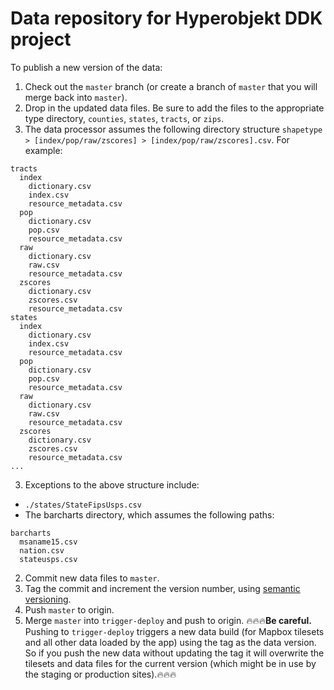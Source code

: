 # Data repository for Hyperobjekt DDK project

To publish a new version of the data:

1. Check out the `master` branch (or create a branch of `master` that you will merge back into `master`).
1. Drop in the updated data files. Be sure to add the files to the appropriate type directory, `counties`, `states`, `tracts`, or `zips`.
2. The data processor assumes the following directory structure `shapetype > [index/pop/raw/zscores] > [index/pop/raw/zscores].csv`. For example:
```
tracts
  index
    dictionary.csv
    index.csv
    resource_metadata.csv
  pop
    dictionary.csv
    pop.csv
    resource_metadata.csv
  raw
    dictionary.csv
    raw.csv
    resource_metadata.csv
  zscores
    dictionary.csv
    zscores.csv
    resource_metadata.csv
states
  index
    dictionary.csv
    index.csv
    resource_metadata.csv
  pop
    dictionary.csv
    pop.csv
    resource_metadata.csv
  raw
    dictionary.csv
    raw.csv
    resource_metadata.csv
  zscores
    dictionary.csv
    zscores.csv
    resource_metadata.csv
...
```
3. Exceptions to the above structure include:
  - `./states/StateFipsUsps.csv`
  - The barcharts directory, which assumes the following paths:
  ```
  barcharts
    msaname15.csv
    nation.csv
    stateusps.csv
  ```
2. Commit new data files to `master`.
2. Tag the commit and increment the version number, using [semantic versioning](https://semver.org/).
3. Push `master` to origin.
4. Merge `master` into `trigger-deploy` and push to origin. :fire::fire::fire:**Be careful.** Pushing to `trigger-deploy` triggers a new data build (for Mapbox tilesets and all other data loaded by the app) using the tag as the data version.  So if you push the new data without updating the tag it will overwrite the tilesets and data files for the current version (which might be in use by the staging or production sites).:fire::fire::fire:
